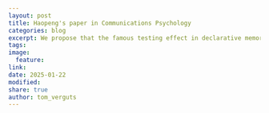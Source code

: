 ```yaml
---
layout: post
title: Haopeng's paper in Communications Psychology
categories: blog
excerpt: We propose that the famous testing effect in declarative memory originates from declarative learning. We report three behavioral experiments with computational modeling to support this claim.
tags:
image:
  feature:
link:
date: 2025-01-22
modified:
share: true
author: tom_verguts
---
```

